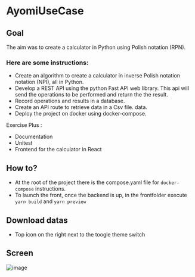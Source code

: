 # AyomiUseCase

## Goal
The aim was to create a calculator in Python using Polish notation (RPN).

### Here are some instructions:
- Create an algorithm to create a calculator in inverse Polish notation
notation (NPI), all in Python.
- Develop a REST API using the python Fast API web library. This
api will send the operations to be performed and return the
the result.
- Record operations and results in a database.
- Create an API route to retrieve data in a Csv file.
data.
- Deploy the project on docker using docker-compose.

Exercise Plus :
- Documentation
- Unitest
- Frontend for the calculator in React


## How to?
- At the root of the project there is the compose.yaml file for `docker-compose` instructions.
- To launch the front, once the backend is up, in the frontfolder execute `yarn build` and `yarn preview`

## Download datas
- Top icon on the right next to the toogle theme switch

## Screen
![image](https://github.com/MarcOreliOoo/AyomiUseCase/assets/94016378/378b100e-d906-43c1-9d67-6f7c609102c6)
